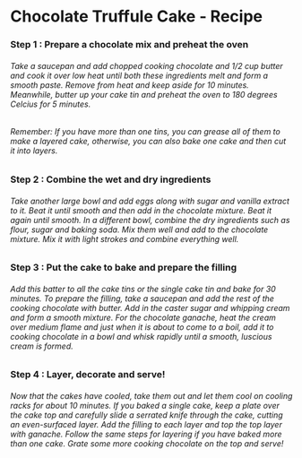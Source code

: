 # Chocolate Truffule Cake - Recipe
### Step 1 : Prepare a chocolate mix and preheat the oven
###### Take a saucepan and add chopped cooking chocolate and 1/2 cup butter and cook it over low heat until both these ingredients melt and form a smooth paste. Remove from heat and keep aside for 10 minutes. Meanwhile, butter up your cake tin and preheat the oven to 180 degrees Celcius for 5 minutes. 
###### Remember: If you have more than one tins, you can grease all of them to make a layered cake, otherwise, you can also bake one cake and then cut it into layers.
###	Step 2 : Combine the wet and dry ingredients
###### Take another large bowl and add eggs along with sugar and vanilla extract to it. Beat it until smooth and then add in the chocolate mixture. Beat it again until smooth. In a different bowl, combine the dry ingredients such as flour, sugar and baking soda. Mix them well and add to the chocolate mixture. Mix it with light strokes and combine everything well.
### Step 3 : Put the cake to bake and prepare the filling
###### Add this batter to all the cake tins or the single cake tin and bake for 30 minutes. To prepare the filling, take a saucepan and add the rest of the cooking chocolate with butter. Add in the caster sugar and whipping cream and form a smooth mixture. For the chocolate ganache, heat the cream over medium flame and just when it is about to come to a boil, add it to cooking chocolate in a bowl and whisk rapidly until a smooth, luscious cream is formed.
###	Step 4 : Layer, decorate and serve!
###### Now that the cakes have cooled, take them out and let them cool on cooling racks for about 10 minutes. If you baked a single cake, keep a plate over the cake top and carefully slide a serrated knife through the cake, cutting an even-surfaced layer. Add the filling to each layer and top the top layer with ganache. Follow the same steps for layering if you have baked more than one cake. Grate some more cooking chocolate on the top and serve!
